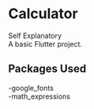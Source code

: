 # Calculator

Self Explanatory <br>
A basic Flutter project.

## Packages Used
-google_fonts <br>
-math_expressions
